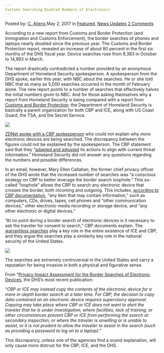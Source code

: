 ```yaml
---
Customs Searching Doubled Numbers of Electronics
---
```

<article class="post-listing post-19585 post type-post status-publish format-standard has-post-thumbnail hentry category-deepdot-news category-news-updates tag-customs tag-doubled tag-electronics tag-numbers tag-searching">
    <div class="post-inner">
        <span>Posted by: <a href="https://www.deepdotweb.com/author/caliens/" title="">C. Aliens </a></span>
    <span>May 2, 2017</span>
    <span>in <a href="https://www.deepdotweb.com/category/deepdot-news/" rel="category tag">Featured</a>, <a href="https://www.deepdotweb.com/category/news-updates/" rel="category tag">News Updates</a></span>
    <span><a href="https://www.deepdotweb.com/2017/05/02/customs-searching-doubled-numbers-electronics/#comments">2 Comments</a></span>
    </p>
    <div class="clear"></div>
    <div class="entry">
    <p>According to a new report from Customs and Border Protection (and Immigration and Customs Enforcement), the border searches of phones and laptops nearly doubled since the previous year. The Customs and Border Protection report, revealed an increase of about 80 percent in the first six months of the DHS fiscal year. Device searches rose from 8,383 in October to 14,993 in March.</p>
    <p>The report drastically contradicted a number provided by an anonymous Department of Homeland Security spokesperson. A spokesperson from the DHS spoke, earlier this year, with NBC about the searches. He or she told NBC that as many as 5,000 searches occurred in the month of February alone. The new report points to a number of searches that effectively halves the initial numbers given to NBC. And for those asking themselves why a report from Homeland Security is being compared with a report from <a href="https://www.deepdotweb.com/page/1/?s=Customs+">Customs and Border Protection</a>: the Department of Homeland Security is basically a parent organization for both CBP and ICE, along with US Coast Guard, the TSA, and the Secret Service.</p>
    <p><img class="wp-image-19597 aligncenter" src="https://www.deepdotweb.com/wp-content/uploads/2017/05/word-image-3.jpeg" srcset="https://www.deepdotweb.com/wp-content/uploads/2017/05/word-image-3.jpeg 800w, https://www.deepdotweb.com/wp-content/uploads/2017/05/word-image-3-300x211.jpeg 300w" sizes="(max-width: 800px) 100vw, 800px" /></p>
    <p><a href="http://www.zdnet.com/article/us-border-searches-of-phones-and-laptops-have-almost-doubled/">ZDNet spoke with a CBP spokesperson</a> who could not explain why more electronic devices are being searched. The discrepancy between the figures could not be explained by the spokesperson. The CBP statement said that they “<a href="https://www.deepdotweb.com/tag/2016/">adapted and adjusted</a> its actions to align with current threat information.&#8221; Homeland Security did not answer any questions regarding the numbers and possible differences.</p>
    <p>In an email, however, Mary Ellen Callahan, the former chief privacy officer of the DHS wrote that the increased number of searches was &#8220;a conscious strategy on CBP to better leverage the border search loophole.” This so-called ”loophole” allows the CBP to search any electronic device that crosses the border, both incoming and outgoing. This includes, <a href="https://www.cbp.gov/newsroom/national-media-release/cbp-releases-statistics-electronic-device-searches-0">according to CBP documentation</a>, “any item that may contain information,” such as computers, CDs, drives, tapes, cell phones and “other communication devices,” other electronic media recording or storage device, and “any other electronic or digital devices.”</p>
    <p>“At no point during a border search of electronic devices is it necessary to ask the traveler for consent to search,” CBP documents explain. The <a href="https://www.deepdotweb.com/tag/police/">warrantless searches</a> play a key role in the entire existence of ICE and CBP, and they argue the searches play a similarity key role in the national security of the United States.</p>
    <p><img class="wp-image-19598 aligncenter" src="https://www.deepdotweb.com/wp-content/uploads/2017/05/word-image-4.jpeg" srcset="https://www.deepdotweb.com/wp-content/uploads/2017/05/word-image-4.jpeg 800w, https://www.deepdotweb.com/wp-content/uploads/2017/05/word-image-4-300x104.jpeg 300w" sizes="(max-width: 800px) 100vw, 800px" /></p>
    <p>The searches are extremely controversial in the United States and carry a reputation for being invasive in both a physical and figurative sense.</p>
    <p>From “<a href="https://www.scribd.com/document/345545154/Privacy-Pia-Cbp-Laptop">Privacy Impact Assessment for the Border Searches of Electronic Devices</a>, the DHS’s most recent publication:</p>
    <p>“<em>CBP or ICE may instead copy the contents of the electronic device for a more in-depth border search at a later time. For CBP, the decision to copy data contained on an electronic device requires supervisory approval. Copying may take place where CBP or ICE does not want to alert the traveler that he is under investigation; where facilities, lack of training, or other circumstances prevent CBP or ICE from performing the search at secondary inspection; or where the traveler is unwilling or is unable to assist, or it is not prudent to allow the traveler to assist in the search (such as providing a password to log on to a laptop).</em>”</p>
    <p>This discrepancy, unless one of the agencies find a sound explanation, will only cause more distrust for the CBP, ICE, and the DHS.</p>
    </div>
    <span style="display:none"><a href="https://www.deepdotweb.com/tag/customs/" rel="tag">customs</a> <a href="https://www.deepdotweb.com/tag/doubled/" rel="tag">doubled</a> <a href="https://www.deepdotweb.com/tag/electronics/" rel="tag">electronics</a> <a href="https://www.deepdotweb.com/tag/numbers/" rel="tag">numbers</a> <a href="https://www.deepdotweb.com/tag/searching/" rel="tag">searching</a></span> <span style="display:none" class="updated">2017-05-02</span>
    <div style="display:none" class="vcard author" itemprop="author" itemscope itemtype="http://schema.org/Person"><strong class="fn" itemprop="name"><a href="https://www.deepdotweb.com/author/caliens/" title="Posts by C. Aliens" rel="author">C. Aliens</a></strong></div>
    </div>
</article>

